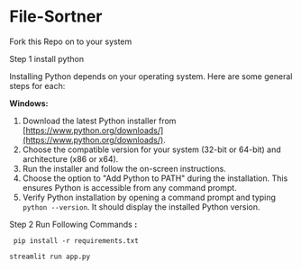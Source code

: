﻿# File-Sortner

Fork this Repo on to your system 

Step 1  install python

Installing Python depends on your operating system. Here are some general steps for each:

**Windows:**

1. Download the latest Python installer from [https://www.python.org/downloads/](https://www.python.org/downloads/).
2. Choose the compatible version for your system (32-bit or 64-bit) and architecture (x86 or x64).
3. Run the installer and follow the on-screen instructions.
4. Choose the option to "Add Python to PATH" during the installation. This ensures Python is accessible from any command prompt.
5. Verify Python installation by opening a command prompt and typing `python --version`. It should display the installed Python version.

Step 2   Run Following Commands **:**

 ` pip install -r requirements.txt`

 `streamlit run app.py`
